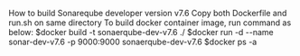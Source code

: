 How to build Sonareqube developer version v7.6
Copy both Dockerfile and run.sh on same directory
To build docker container image, run command as below:
$docker  build -t sonaerqube-dev-v7.6  ./
$docker  run -d --name sonar-dev-v7.6 -p 9000:9000 sonaerqube-dev-v7.6
$docker ps -a
